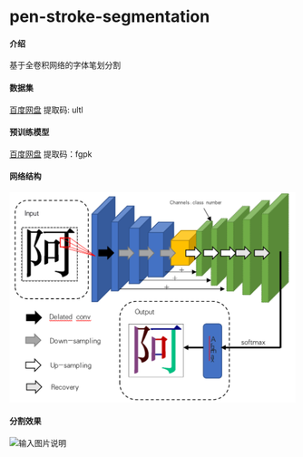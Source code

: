 # pen-stroke-segmentation

#### 介绍
基于全卷积网络的字体笔划分割

#### 数据集
[百度网盘](https://pan.baidu.com/s/12QURz6fRRANIFTNLjMpIog)  提取码: ultl 

#### 预训练模型

[百度网盘](https://pan.baidu.com/s/1YZkR2ezE27ZshPHmsGtE5A)  提取码：fgpk

#### 网络结构

![输入图片说明](img/%E6%88%AA%E5%B1%8F2022-06-15%20%E4%B8%8B%E5%8D%887.56.02.png)

#### 分割效果
![输入图片说明](img/%E5%9B%BE11.jpg)


